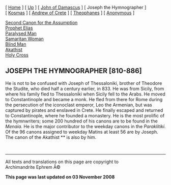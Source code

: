 \[ [Home](index.md) \] \[ [Up](canons.md) \]
\[ [John of Damascus](john-dam.md) \] \[ Joseph the Hymnographer \]
\[ [Kosmas](kosmas.md) \] \[ [Andrew of Crete](and-crete.md) \]
\[ [Theophanes](theophan.md) \] \[ [Anonymous](anonymou.md) \]

[Second Canon for the Assumption](asccan2.md)\
[Prophet Elias](20julcan2.md)\
[Paralysed Man](ParalCan.md)\
[Samaritan Woman](SamarCan.md)\
[Blind Man](BlindCanon.md)\
[Akathist](akathist.md)\
[Holy Cross](1augcan1.md)

JOSEPH THE HYMNOGRAPHER \[810-886\]
-----------------------------------

He is not to be confused with Joseph of Thessaloniki, brother of
Theodore the Studite, who died half a century earlier, in 833. He was
from Sicily, from where his family fled to Thessaloniki when Sicily fell
to the Arabs. He moved to Constantinople and became a monk. He fled from
there for Rome during the persecution of the iconoclast emperor, Leo the
Armenian, but was captured by pirates and enslaved in Crete. He finally
escaped and returned to Constantinople, where he founded a monastery. He
is the most prolific of the hymnwriters; some 200 hundred of his canons
are to be found in the *Menaia.* He is the major contributor to the
weekday canons in the *Paraklitiki.* Of the 96 canons assigned to
weekday Matins at least 56 are by Joseph. The canon of the Akathist **
is also by him.

 

------------------------------------------------------------------------

All texts and translations on this page are copyright to\
Archimandrite Ephrem Â©

**This page was last updated on 03 November 2008**
